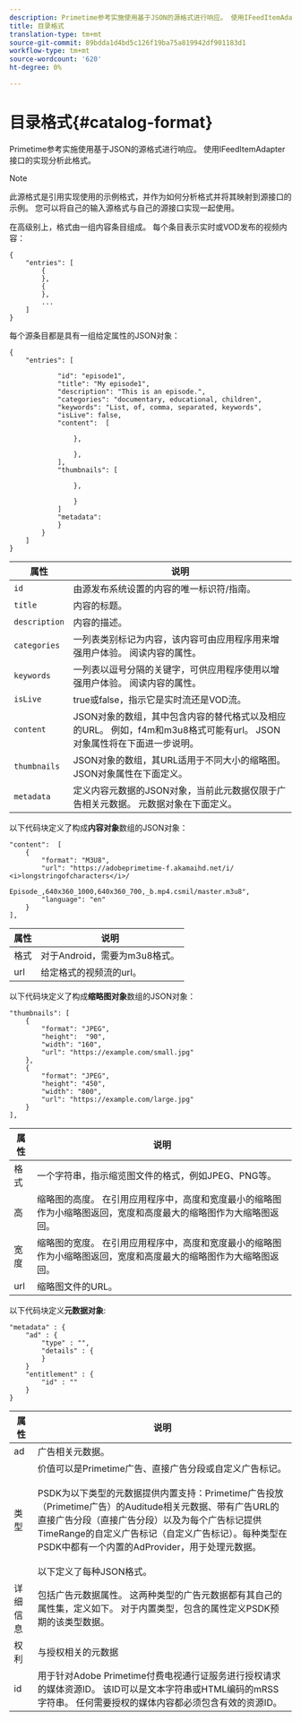 ```yaml
---
description: Primetime参考实施使用基于JSON的源格式进行响应。 使用IFeedItemAdapter接口的实现分析此格式。
title: 目录格式
translation-type: tm+mt
source-git-commit: 89bdda1d4bd5c126f19ba75a819942df901183d1
workflow-type: tm+mt
source-wordcount: '620'
ht-degree: 0%

---
```



# 目录格式{#catalog-format}

Primetime参考实施使用基于JSON的源格式进行响应。 使用IFeedItemAdapter接口的实现分析此格式。

>[!NOTE]
>
>此源格式是引用实现使用的示例格式，并作为如何分析格式并将其映射到源接口的示例。 您可以将自己的输入源格式与自己的源接口实现一起使用。

在高级别上，格式由一组内容条目组成。 每个条目表示实时或VOD发布的视频内容：

```
{
    "entries": [
        {
        },
        {
        },
        ...
    ]
}
```

每个源条目都是具有一组给定属性的JSON对象：

```
{
    "entries": [
        
            "id": "episode1",
            "title": "My episode1",
            "description": "This is an episode.",
            "categories": "documentary, educational, children",
            "keywords": "List, of, comma, separated, keywords",
            "isLive": false,
            "content":  [
                
                },
                
                },
            ],
            "thumbnails": [
                
                },
                
                }
            ]
            "metadata": 
            } 
        }
    ]
}
```

| 属性 | 说明 |
|---|---|
| `id` | 由源发布系统设置的内容的唯一标识符/指南。 |
| `title` | 内容的标题。 |
| `description` | 内容的描述。 |
| `categories` | 一列表类别标记为内容，该内容可由应用程序用来增强用户体验。 阅读内容的属性。 |
| `keywords` | 一列表以逗号分隔的关键字，可供应用程序使用以增强用户体验。 阅读内容的属性。 |
| `isLive` | true或false，指示它是实时流还是VOD流。 |
| `content` | JSON对象的数组，其中包含内容的替代格式以及相应的URL。 例如，f4m和m3u8格式可能有url。 JSON对象属性将在下面进一步说明。 |
| `thumbnails` | JSON对象的数组，其URL适用于不同大小的缩略图。 JSON对象属性在下面定义。 |
| `metadata` | 定义内容元数据的JSON对象，当前此元数据仅限于广告相关元数据。 元数据对象在下面定义。 |

以下代码块定义了构成&#x200B;**内容对象**&#x200B;数组的JSON对象：

```
"content":  [
    {
        "format": "M3U8",
        "url": "https://adobeprimetime-f.akamaihd.net/i/
<i>longstringofcharacters</i>/
                 Episode_,640x360_1000,640x360_700,_b.mp4.csmil/master.m3u8",
        "language": "en"
    }  
],
```

| 属性 | 说明 |
|--- |--- |
| 格式 | 对于Android，需要为m3u8格式。 |
| url | 给定格式的视频流的url。 |

以下代码块定义了构成&#x200B;**缩略图对象**&#x200B;数组的JSON对象：

```
"thumbnails": [
    {
        "format": "JPEG",
        "height":  "90",
        "width": "160",
        "url": "https://example.com/small.jpg"
    },
    {
        "format": "JPEG",
        "height": "450",
        "width": "800",
        "url": "https://example.com/large.jpg"
    }
],
```

| 属性 | 说明 |
|---|---|
| 格式 | 一个字符串，指示缩览图文件的格式，例如JPEG、PNG等。 |
| 高 | 缩略图的高度。 在引用应用程序中，高度和宽度最小的缩略图作为小缩略图返回，宽度和高度最大的缩略图作为大缩略图返回。 |
| 宽度 | 缩略图的宽度。 在引用应用程序中，高度和宽度最小的缩略图作为小缩略图返回，宽度和高度最大的缩略图作为大缩略图返回。 |
| url | 缩略图文件的URL。 |

以下代码块定义&#x200B;**元数据对象**:

```
"metadata" : {
    "ad" : {
        "type" : "",
        "details" : {
        }
    }
    "entitlement" : {
        "id" : ""
    }
}
```

| 属性 | 说明 |
|--- |--- |
| ad | 广告相关元数据。 |
| 类型 | 价值可以是Primetime广告、直接广告分段或自定义广告标记。 <br/><br/>PSDK为以下类型的元数据提供内置支持：Primetime广告投放（Primetime广告）的Auditude相关元数据、带有广告URL的直接广告分段（直接广告分段）以及为每个广告标记提供TimeRange的自定义广告标记（自定义广告标记）。每种类型在PSDK中都有一个内置的AdProvider，用于处理元数据。  <br/><br/>以下定义了每种JSON格式。 |
| 详细信息 | 包括广告元数据属性。 这两种类型的广告元数据都有其自己的属性集，定义如下。 对于内置类型，包含的属性定义PSDK预期的该类型数据。 |
| 权利 | 与授权相关的元数据 |
| id | 用于针对Adobe Primetime付费电视通行证服务进行授权请求的媒体资源ID。 该ID可以是文本字符串或HTML编码的mRSS字符串。 任何需要授权的媒体内容都必须包含有效的资源ID。 |

